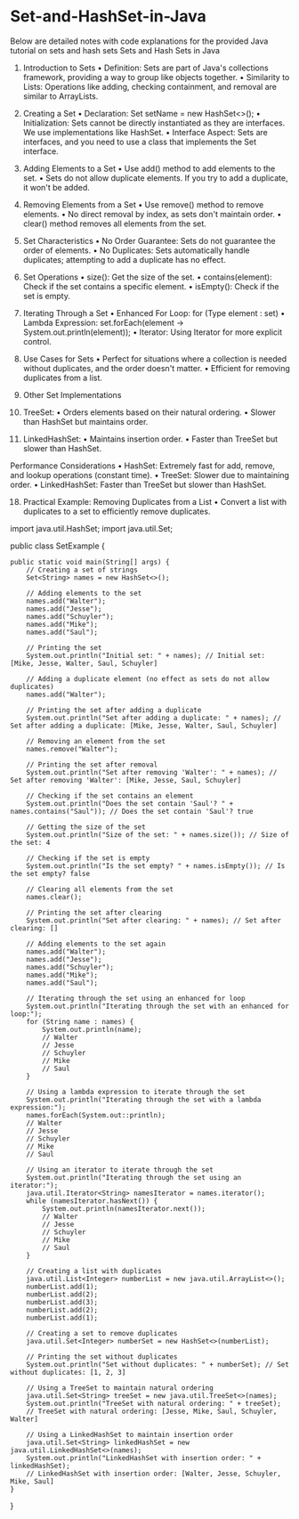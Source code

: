 # Set-and-HashSet-in-Java
 Below are detailed notes with code explanations for the provided Java tutorial on sets and hash sets
 Sets and Hash Sets in Java
 
1. Introduction to Sets
•	Definition: Sets are part of Java's collections framework, providing a way to group like objects together.
•	Similarity to Lists: Operations like adding, checking containment, and removal are similar to ArrayLists.

3. Creating a Set
•	Declaration: Set<Type> setName = new HashSet<>();
•	Initialization: Sets cannot be directly instantiated as they are interfaces. We use implementations like HashSet.
•	Interface Aspect: Sets are interfaces, and you need to use a class that implements the Set interface.

5. Adding Elements to a Set
•	Use add() method to add elements to the set.
•	Sets do not allow duplicate elements. If you try to add a duplicate, it won't be added.

7. Removing Elements from a Set
•	Use remove() method to remove elements.
•	No direct removal by index, as sets don't maintain order.
•	clear() method removes all elements from the set.

9. Set Characteristics
•	No Order Guarantee: Sets do not guarantee the order of elements.
•	No Duplicates: Sets automatically handle duplicates; attempting to add a duplicate has no effect.

11. Set Operations
•	size(): Get the size of the set.
•	contains(element): Check if the set contains a specific element.
•	isEmpty(): Check if the set is empty.

13. Iterating Through a Set
•	Enhanced For Loop: for (Type element : set)
•	Lambda Expression: set.forEach(element -> System.out.println(element));
•	Iterator: Using Iterator for more explicit control.

15. Use Cases for Sets
•	Perfect for situations where a collection is needed without duplicates, and the order doesn't matter.
•	Efficient for removing duplicates from a list.

17. Other Set Implementations
1.	TreeSet:
•	Orders elements based on their natural ordering.
•	Slower than HashSet but maintains order.
2.	LinkedHashSet:
•	Maintains insertion order.
•	Faster than TreeSet but slower than HashSet.

 Performance Considerations
•	HashSet: Extremely fast for add, remove, and lookup operations (constant time).
•	TreeSet: Slower due to maintaining order.
•	LinkedHashSet: Faster than TreeSet but slower than HashSet.

18. Practical Example: Removing Duplicates from a List
•	Convert a list with duplicates to a set to efficiently remove duplicates.



import java.util.HashSet;
import java.util.Set;

public class SetExample {

    public static void main(String[] args) {
        // Creating a set of strings
        Set<String> names = new HashSet<>();

        // Adding elements to the set
        names.add("Walter");
        names.add("Jesse");
        names.add("Schuyler");
        names.add("Mike");
        names.add("Saul");

        // Printing the set
        System.out.println("Initial set: " + names); // Initial set: [Mike, Jesse, Walter, Saul, Schuyler]

        // Adding a duplicate element (no effect as sets do not allow duplicates)
        names.add("Walter");

        // Printing the set after adding a duplicate
        System.out.println("Set after adding a duplicate: " + names); // Set after adding a duplicate: [Mike, Jesse, Walter, Saul, Schuyler]

        // Removing an element from the set
        names.remove("Walter");

        // Printing the set after removal
        System.out.println("Set after removing 'Walter': " + names); // Set after removing 'Walter': [Mike, Jesse, Saul, Schuyler]

        // Checking if the set contains an element
        System.out.println("Does the set contain 'Saul'? " + names.contains("Saul")); // Does the set contain 'Saul'? true

        // Getting the size of the set
        System.out.println("Size of the set: " + names.size()); // Size of the set: 4

        // Checking if the set is empty
        System.out.println("Is the set empty? " + names.isEmpty()); // Is the set empty? false

        // Clearing all elements from the set
        names.clear();

        // Printing the set after clearing
        System.out.println("Set after clearing: " + names); // Set after clearing: []

        // Adding elements to the set again
        names.add("Walter");
        names.add("Jesse");
        names.add("Schuyler");
        names.add("Mike");
        names.add("Saul");

        // Iterating through the set using an enhanced for loop
        System.out.println("Iterating through the set with an enhanced for loop:");
        for (String name : names) {
            System.out.println(name); 
            // Walter
            // Jesse
            // Schuyler
            // Mike
            // Saul
        }

        // Using a lambda expression to iterate through the set
        System.out.println("Iterating through the set with a lambda expression:");
        names.forEach(System.out::println);
        // Walter
        // Jesse
        // Schuyler
        // Mike
        // Saul

        // Using an iterator to iterate through the set
        System.out.println("Iterating through the set using an iterator:");
        java.util.Iterator<String> namesIterator = names.iterator();
        while (namesIterator.hasNext()) {
            System.out.println(namesIterator.next());
            // Walter
            // Jesse
            // Schuyler
            // Mike
            // Saul
        }

        // Creating a list with duplicates
        java.util.List<Integer> numberList = new java.util.ArrayList<>();
        numberList.add(1);
        numberList.add(2);
        numberList.add(3);
        numberList.add(2);
        numberList.add(1);

        // Creating a set to remove duplicates
        java.util.Set<Integer> numberSet = new HashSet<>(numberList);

        // Printing the set without duplicates
        System.out.println("Set without duplicates: " + numberSet); // Set without duplicates: [1, 2, 3]

        // Using a TreeSet to maintain natural ordering
        java.util.Set<String> treeSet = new java.util.TreeSet<>(names);
        System.out.println("TreeSet with natural ordering: " + treeSet); 
        // TreeSet with natural ordering: [Jesse, Mike, Saul, Schuyler, Walter]

        // Using a LinkedHashSet to maintain insertion order
        java.util.Set<String> linkedHashSet = new java.util.LinkedHashSet<>(names);
        System.out.println("LinkedHashSet with insertion order: " + linkedHashSet); 
        // LinkedHashSet with insertion order: [Walter, Jesse, Schuyler, Mike, Saul]
    }
}


